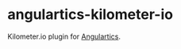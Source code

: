 # angulartics-kilometer-io

Kilometer.io plugin for [Angulartics](http://github.com/luisfarzati/angulartics).
